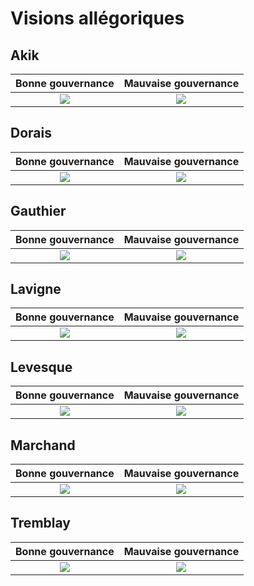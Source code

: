 # Visions allégoriques

## Akik

Bonne gouvernance            |  Mauvaise gouvernance
:-------------------------:|:-------------------------:
![](https://github.com/CUPUM/ecometropole_laurentienne/blob/main/visions_allegoriques/akik-image-bonne_gouvernance-20211103.jpg)  |  ![](https://github.com/CUPUM/ecometropole_laurentienne/blob/main/visions_allegoriques/akik-image-mauvaise_gouvernance-20211103.jpg)

## Dorais

Bonne gouvernance            |  Mauvaise gouvernance
:-------------------------:|:-------------------------:
![](https://github.com/CUPUM/ecometropole_laurentienne/blob/main/visions_allegoriques/Dorais-image-bonne_gouvernance-20210909.jpg)  |  ![](https://github.com/CUPUM/ecometropole_laurentienne/blob/main/visions_allegoriques/Dorais-image-mauvaise_gouvernance-20210909.jpg)

## Gauthier

Bonne gouvernance            |  Mauvaise gouvernance
:-------------------------:|:-------------------------:
![](https://github.com/CUPUM/ecometropole_laurentienne/blob/main/visions_allegoriques/Gauthier-image-bonne_gouvernance-20210909.jpg)  |  ![](https://github.com/CUPUM/ecometropole_laurentienne/blob/main/visions_allegoriques/Gauthier-image-mauvaise_gouvernance-20210909.jpg)


## Lavigne

Bonne gouvernance            |  Mauvaise gouvernance
:-------------------------:|:-------------------------:
![](https://github.com/CUPUM/ecometropole_laurentienne/blob/main/visions_allegoriques/lavigne-image-bonne_gouvernance-20210909.jpg)  |  ![](https://github.com/CUPUM/ecometropole_laurentienne/blob/main/visions_allegoriques/lavigne-image-mauvaise_gouvernance-20210909.jpg)

## Levesque

Bonne gouvernance            |  Mauvaise gouvernance
:-------------------------:|:-------------------------:
![](https://github.com/CUPUM/ecometropole_laurentienne/blob/main/visions_allegoriques/levesque-image-bonne_gouvernance-20210909.jpg)  |  ![](https://github.com/CUPUM/ecometropole_laurentienne/blob/main/visions_allegoriques/levesque-image-mauvaise_gouvernance-20210909.jpg)

## Marchand

Bonne gouvernance            |  Mauvaise gouvernance
:-------------------------:|:-------------------------:
![](https://github.com/CUPUM/ecometropole_laurentienne/blob/main/visions_allegoriques/marchand-image-bonne_gouvernace-20210909.jpg)  |  ![](https://github.com/CUPUM/ecometropole_laurentienne/blob/main/visions_allegoriques/marchand-image-mauvaise_gouvernance-20210909.jpg)

## Tremblay

Bonne gouvernance            |  Mauvaise gouvernance
:-------------------------:|:-------------------------:
![](https://github.com/CUPUM/ecometropole_laurentienne/blob/main/visions_allegoriques/tremblay_p-image-bonne_gouvernance-09092021.jpg)  |  ![](https://github.com/CUPUM/ecometropole_laurentienne/blob/main/visions_allegoriques/tremblay_p-image-mauvaise_gouvernance-09092021.jpg)

